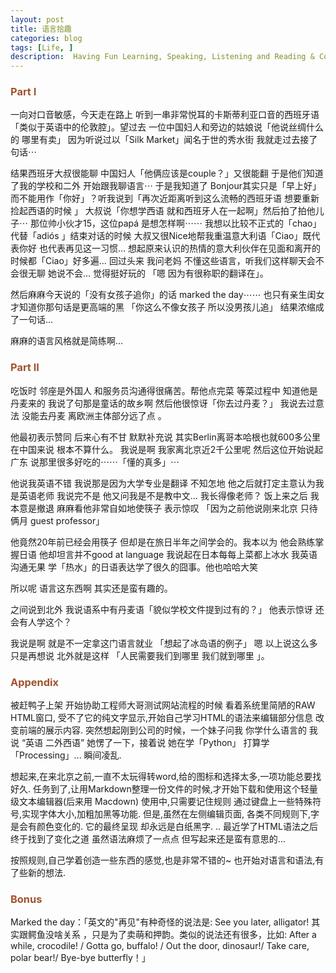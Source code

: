 ```yaml
---
layout: post  
title: 语言拾趣  
categories: blog  
tags: [Life, ]  
description:  Having Fun Learning, Speaking, Listening and Reading & Cooooding 
---
```

<h3 style="color: sienna">Part I</h3>

一向对口音敏感，今天走在路上 听到一串非常悦耳的卡斯蒂利亚口音的西班牙语「类似于英语中的伦敦腔」。望过去 一位中国妇人和旁边的姑娘说「他说丝绸什么的 哪里有卖」 因为听说过以「Silk Market」闻名于世的秀水街  我就走过去接了句话⋯  


结果西班牙大叔很能聊 中国妇人「他俩应该是couple？」又很能翻 于是他们知道了我的学校和二外  开始跟我聊语言⋯ 于是我知道了 Bonjour其实只是「早上好」而不能用作「你好」？听我说到「再次近距离听到这么流畅的西班牙语 想要重新捡起西语的时候 」 
大叔说「你想学西语 就和西班牙人在一起啊」然后拍了拍他儿子⋯ 那位帅小伙才15，这位papá 是想怎样啊⋯⋯ 我想以比较不正式的「chao」代替「adiós 」结束对话的时候  大叔又很Nice地帮我重温意大利语「Ciao」既代表你好 也代表再见这一习惯… 想起原来认识的热情的意大利伙伴在见面和离开的时候都「Ciao」好多遍… 回过头来 我问老妈 不懂这些语言，听我们这样聊天会不会很无聊 她说不会…  觉得挺好玩的 「嗯 因为有很称职的翻译在」。

然后麻麻今天说的「没有女孩子追你」的话 marked the day⋯⋯ 也只有亲生闺女才知道你那句话是更高端的黑 「你这么不像女孩子 所以没男孩儿追」 结果浓缩成了一句话… 

麻麻的语言风格就是简练啊…

<h3 style="color: sienna">Part II</h3>

吃饭时 邻座是外国人 和服务员沟通得很痛苦。帮他点完菜 等菜过程中 知道他是丹麦来的 我说了句那是童话的故乡啊 然后他很惊讶「你去过丹麦？」 我说去过意法 没能去丹麦 离欧洲主体部分远了点 。 

他最初表示赞同 后来心有不甘 默默补充说 其实Berlin离哥本哈根也就600多公里 在中国来说 根本不算什么。 我说是啊 我家离北京近2千公里呢  然后这位开始说起广东 说那里很多好吃的⋯⋯「懂的真多」⋯ 

他说我英语不错 我说那是因为大学专业是翻译 不知怎地 他之后就打定主意认为我是英语老师 我说完不是 他又问我是不是教中文… 我长得像老师？ 饭上来之后 我本意是撤退 麻麻看他非常自如地使筷子 表示惊叹 「因为之前他说刚来北京 只待俩月 guest professor」  

他竟然20年前已经会用筷子 但却是在旅日半年之间学会的。我本以为 他会熟练掌握日语 他却坦言并不good at language  我说起在日本每每上菜都上冰水 我英语沟通无果 学「热水」的日语表达学了很久的囧事。他也哈哈大笑     

所以呢 语言这东西啊 其实还是蛮有趣的。

之间说到北外 我说语系中有丹麦语「貌似学校文件提到过有的？」 他表示惊讶 还会有人学这个？ 

我说是啊 就是不一定拿这门语言就业 「想起了冰岛语的例子」  嗯 以上说这么多 只是再想说 北外就是这样 「人民需要我们到哪里 我们就到哪里 」。



<h3 style="color: sienna">Appendix</h3>
 
<p> 被赶鸭子上架 开始协助工程师大哥测试网站流程的时候 看着系统里简陋的RAW HTML窗口, 受不了它的纯文字显示,开始自己学习HTML的语法来编辑部分信息 改变前端的展示内容. 突然想起刚到公司的时候，一个妹子问我 你学什么语言的 我说 “英语 二外西语”  她愣了一下，接着说 她在学「Python」 打算学「Processing」... 瞬间凌乱. </p>
 
<p>  想起来,在来北京之前,一直不太玩得转word,给的图标和选择太多,一项功能总要找好久. 任务到了,让用Markdown整理一份文件的时候,才开始下载和使用这个轻量级文本编辑器(后来用 Macdown)  使用中,只需要记住规则 通过键盘上一些特殊符号,实现字体大小,加粗加黑等功能.  但是,虽然在左侧编辑页面, 各类不同规则下,字是会有颜色变化的. 它的最终呈现 却永远是白纸黑字. .. 最近学了HTML语法之后 终于找到了变化之道 虽然语法麻烦了一点点 但写起来还是蛮有意思的...</p>
 
<p>按照规则,自己学着创造一些东西的感觉,也是非常不错的~ 也开始对语言和语法,有了些新的想法.</p>

<h3 style="color: sienna">Bonus</h3>
Marked the day：「英文的"再见"有种奇怪的说法是: See you later, alligator! 其实跟鳄鱼没啥关系 ，只是为了卖萌和押韵。类似的说法还有很多，比如: After a while, crocodile! / Gotta go, buffalo! / Out the door, dinosaur!/ Take care, polar bear!/ Bye-bye butterfly！」 

  


